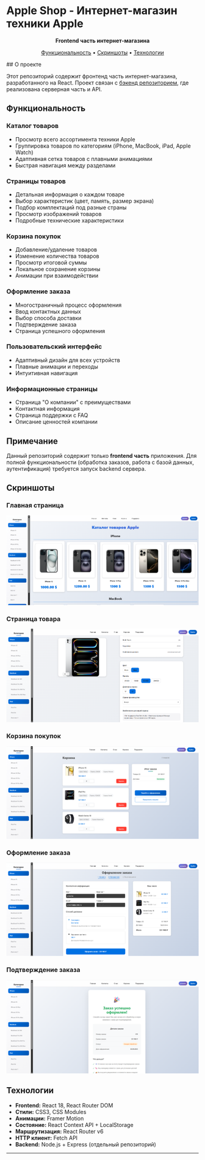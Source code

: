 #  Apple Shop - Интернет-магазин техники Apple

<div align="center">

**Frontend часть интернет-магазина**

[Функциональность](#-функциональность) • [Скриншоты](#-скриншоты) • [Технологии](#-технологии)

</div>
## О проекте

Этот репозиторий содержит фронтенд часть интернет-магазина, разработанного на React. Проект связан с [бэкенд репозиторием](https://github.com/frostmag155/shop-backend), где реализована серверная часть и API.

##  Функциональность

###  **Каталог товаров**
- Просмотр всего ассортимента техники Apple
- Группировка товаров по категориям (iPhone, MacBook, iPad, Apple Watch)
- Адаптивная сетка товаров с плавными анимациями
- Быстрая навигация между разделами

###  **Страницы товаров** 
- Детальная информация о каждом товаре
- Выбор характеристик (цвет, память, размер экрана)
- Подбор комплектаций под разные страны
- Просмотр изображений товаров
- Подробные технические характеристики

###  **Корзина покупок**
- Добавление/удаление товаров
- Изменение количества товаров
- Просмотр итоговой суммы
- Локальное сохранение корзины
- Анимации при взаимодействии

###  **Оформление заказа**
- Многостраничный процесс оформления
- Ввод контактных данных
- Выбор способа доставки
- Подтверждение заказа
- Страница успешного оформления

###  **Пользовательский интерфейс**
- Адаптивный дизайн для всех устройств
- Плавные анимации и переходы
- Интуитивная навигация

###  **Информационные страницы**
- Страница "О компании" с преимуществами
- Контактная информация
- Страница поддержки с FAQ
- Описание ценностей компании

##  Примечание

Данный репозиторий содержит только **frontend часть** приложения. Для полной функциональности (обработка заказов, работа с базой данных, аутентификация) требуется запуск backend сервера.

##  Скриншоты

<!-- Добавь скриншоты когда сделаешь -->
###  Главная страница
![Главная страница](./screenshots/homepage.png)

###  Страница товара
![Страница товара](./screenshots/product-page.png)

###  Корзина покупок
![Корзина](./screenshots/cart.png)

###  Оформление заказа
![Оформление заказа](./screenshots/checkout.png)

###  Подтверждение заказа
![Подтверждение заказа](./screenshots/order-success.png)

##  Технологии

- **Frontend:** React 18, React Router DOM
- **Стили:** CSS3, CSS Modules  
- **Анимации:** Framer Motion
- **Состояние:** React Context API + LocalStorage
- **Маршрутизация:** React Router v6
- **HTTP клиент:** Fetch API
- **Backend:** Node.js + Express (отдельный репозиторий)

---


